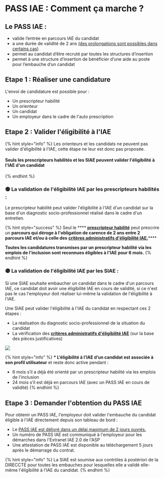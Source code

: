 # PASS IAE : Comment ça marche ?

## **Le PASS IAE :**&#x20;

* valide l’entrée en parcours IAE du candidat
* a une durée de validité de 2 ans [(des prolongations sont possibles dans certains cas)](broken-reference)
* permet au candidat d’être recruté par toutes les structures d’insertion
* permet à une structure d’insertion de bénéficier d’une aide au poste pour l’embauche d’un candidat

## **Etape 1 : Réaliser une candidature**

L'envoi de candidature est possible pour :&#x20;

* Un prescripteur habilité
* Un orienteur
* Un candidat
* Un employeur dans le cadre de l'auto prescription

## Etape 2 : Valider l'éligibilité à l'IAE

{% hint style="info" %}
Les orienteurs et les candidats ne peuvent pas valider d'éligibilité à l'IAE, cette étape ne leur est donc pas proposée.

#### Seuls les prescripteurs habilités et les SIAE peuvent valider l'éligibilité à l'IAE d'un candidat
{% endhint %}

### 🟢 La validation de l'éligibilité IAE par les prescripteurs habilités :&#x20;

Le prescripteur habilité peut valider l'éligibilité à l'IAE d'un candidat sur la base d'un diagnostic socio-professionnel réalisé dans le cadre d'un entretien.

{% hint style="success" %}
Seul le **** [**prescripteur habilité**](broken-reference) peut prescrire un **parcours qui déroge à l'obligation de carence de 2 ans entre 2 parcours IAE et/ou à celle des** [**critères administratifs d'éligibilité IAE.**](./#criteres-administratifs-de-niveau-1)****

**Toutes les candidatures transmises par un prescripteur habilité via les emplois de l'inclusion sont reconnues éligibles à l'IAE pour 6 mois.**
{% endhint %}

### 🟣 La validation de l'éligibilité IAE par les SIAE :&#x20;

Si une SIAE souhaite embaucher un candidat dans le cadre d'un parcours IAE, ce candidat doit avoir une éligibilité IAE en cours de validité, si ce n'est pas le cas l'employeur doit réaliser lui-même la validation de l'éligibilité à l'IAE.

Une SIAE peut valider l'éligibilité à l'IAE du candidat en respectant ces 2 étapes :&#x20;

* La réalisation du diagnostic socio-professionnel de la situation du candidat
* La vérification des [**critères administratifs d'éligibilité IAE**](./#criteres-administratifs-de-niveau-1) (sur la base des pièces justificatives)

![](<../.gitbook/assets/image (51).png>)

{% hint style="info" %}
**\* L’éligibilité à l’IAE d’un candidat est associée à son profil utilisateur** et reste donc active pendant : &#x20;

* 6 mois s’il a déjà été orienté par un prescripteur habilité via les emplois de l'inclusion
* 24 mois s’il est déjà en parcours IAE (avec un PASS IAE en cours de validité)
{% endhint %}

## Etape 3 : Demander l'obtention du PASS IAE&#x20;

Pour obtenir un PASS IAE, l'employeur doit valider l'embauche du candidat éligible à l'IAE directement depuis son tableau de bord :&#x20;

* Le [PASS IAE est délivré dans un délai maximum de 2 jours ouvrés.](broken-reference)
* Un numéro de PASS IAE est communiqué à l'employeur pour les démarches dans l'Extranet IAE 2.0 de l'ASP
* Une attestation de PASS IAE est disponible au téléchargement 5 jours après le démarrage du contrat.

{% hint style="info" %}
La SIAE est soumise aux contrôles à postériori de la DIRECCTE pour toutes les embauches pour lesquelles elle a validé elle-même l'éligibilité à l'IAE du candidat.
{% endhint %}
